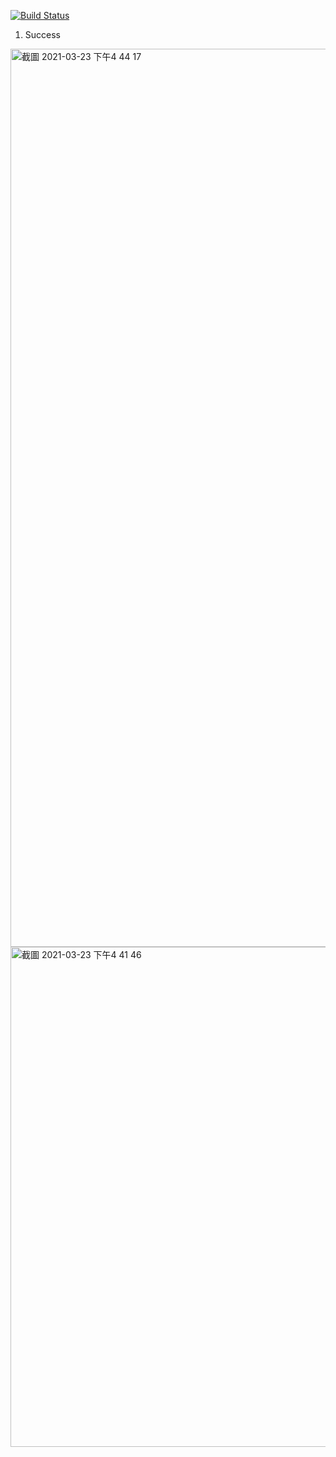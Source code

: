 [![Build Status](https://travis-ci.com/szuchunhuang/309551164.svg?branch=main)](https://travis-ci.com/szuchunhuang/309551164)

1. Success
<img width="1437" alt="截圖 2021-03-23 下午4 44 17" src="https://user-images.githubusercontent.com/66833475/112118154-0b6fee80-8bf7-11eb-8d0b-147e7ace498e.png">
<img width="800" alt="截圖 2021-03-23 下午4 41 46" src="https://user-images.githubusercontent.com/66833475/112118187-11fe6600-8bf7-11eb-93e2-04af8126bf94.png">

